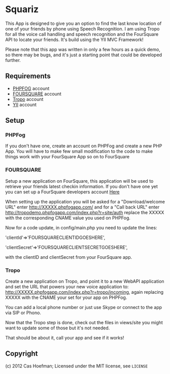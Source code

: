 # Squariz

This App is designed to give you an option to find the last know location of 
one of your friends by phone using Speech Recognition. I am using Tropo for all 
the voice call handling and speech recognition and the FourSquare API to locate 
your friends. It's build using the YII MVC Framework!

Please note that this app was written in only a few hours as a quick demo, so 
there may be bugs, and it's just a starting point that could be developed  
further.

## Requirements

* [PHPFOG](http://phpfog.com) account
* [FOURSQUARE](http://www.foursquare.com) account
* [Tropo](http://www.tropo.com) account
* [YII](http://www.yiiframework.com) account

## Setup

### PHPFog

If you don't have one, create an account on PHPFog and create a new PHP App. 
You will have to make few small modification to the code to make things work 
with your FourSquare App so on to FourSquare

### FOURSQUARE

Setup a new application on FourSquare, this application will be used to 
retrieve your friends latest checkin information. If you don't have one yet you 
can set up a FourSquare developers account [Here](https://developer.foursquare.com/)

When setting up the application you will be asked for a "Download/welcome URL" 
enter http://XXXXX.phpfogapp.com/ and for a "Call back URL" enter 
http://tropodemo.phpfogapp.com/index.php?r=site/auth replace the XXXXX with the 
corresponding CNAME value you used on PHPFog.

Now for a code update, in config/main.php you need to update the lines:

'clientId'=>'FOURSQUARECLIENTIDGOESHERE',

'clientSecret'=>'FOURSQUARECLIENTSECRETGOESHERE',

with the clientID and clientSecret from your FourSquare app.

### Tropo

Create a new application on Tropo, and point it to a new WebAPI application and 
set the URL that powers your new voice application to: 
http://XXXXX.phpfogapp.com/index.php?r=tropo/incoming, again replacing XXXXX
with the CNAME your set for your app on PHPFog.

You can add a local phone number or just use Skype or connect to the app via 
SIP or Phono.


Now that the Tropo step is done, check out the files in views/site you might 
want to update some of those but it's not needed.

That should be about it, call your app and see if it works!


## Copyright

(c) 2012 Cas Hoefman; Licensed under the MIT license, see `LICENSE`
